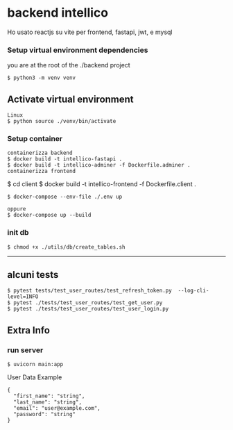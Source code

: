 # backend intellico

Ho usato reactjs su vite per frontend, fastapi, jwt, e mysql

### Setup virtual environment dependencies

you are at the root of the ./backend project
```
$ python3 -m venv venv
```

## Activate virtual environment

```
Linux
$ python source ./venv/bin/activate
```

### Setup container
```
containerizza backend
$ docker build -t intellico-fastapi .
$ docker build -t intellico-adminer -f Dockerfile.adminer .
containerizza frontend
```
$ cd client
$ docker build -t intellico-frontend -f Dockerfile.client .
```
$ docker-compose --env-file ./.env up

oppure
$ docker-compose up --build

```
### init db
```
$ chmod +x ./utils/db/create_tables.sh
```

--------------------

## alcuni tests
```
$ pytest tests/test_user_routes/test_refresh_token.py  --log-cli-level=INFO
$ pytest ./tests/test_user_routes/test_get_user.py 
$ pytest ./tests/test_user_routes/test_user_login.py 
```

## Extra Info

### run server
```
$ uvicorn main:app
```

User Data Example
```
{
  "first_name": "string",
  "last_name": "string",
  "email": "user@example.com",
  "password": "string"
}

```